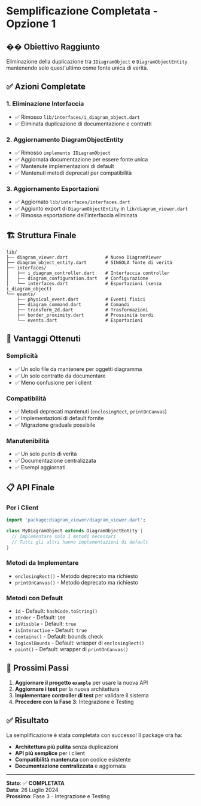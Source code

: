 # Semplificazione Completata - Opzione 1

## �� **Obiettivo Raggiunto**

Eliminazione della duplicazione tra `IDiagramObject` e `DiagramObjectEntity` mantenendo solo quest'ultimo come fonte unica di verità.

## ✅ **Azioni Completate**

### **1. Eliminazione Interfaccia**
- ✅ Rimosso `lib/interfaces/i_diagram_object.dart`
- ✅ Eliminata duplicazione di documentazione e contratti

### **2. Aggiornamento DiagramObjectEntity**
- ✅ Rimosso `implements IDiagramObject`
- ✅ Aggiornata documentazione per essere fonte unica
- ✅ Mantenute implementazioni di default
- ✅ Mantenuti metodi deprecati per compatibilità

### **3. Aggiornamento Esportazioni**
- ✅ Aggiornato `lib/interfaces/interfaces.dart`
- ✅ Aggiunto export di `DiagramObjectEntity` in `lib/diagram_viewer.dart`
- ✅ Rimossa esportazione dell'interfaccia eliminata

## 🏗️ **Struttura Finale**

```
lib/
├── diagram_viewer.dart              # Nuovo DiagramViewer
├── diagram_object_entity.dart       # SINGOLA fonte di verità
├── interfaces/
│   ├── i_diagram_controller.dart    # Interfaccia controller
│   ├── diagram_configuration.dart   # Configurazione
│   └── interfaces.dart              # Esportazioni (senza i_diagram_object)
└── events/
    ├── physical_event.dart          # Eventi fisici
    ├── diagram_command.dart         # Comandi
    ├── transform_2d.dart            # Trasformazioni
    ├── border_proximity.dart        # Prossimità bordi
    └── events.dart                  # Esportazioni
```

## 🎯 **Vantaggi Ottenuti**

### **Semplicità**
- ✅ Un solo file da mantenere per oggetti diagramma
- ✅ Un solo contratto da documentare
- ✅ Meno confusione per i client

### **Compatibilità**
- ✅ Metodi deprecati mantenuti (`enclosingRect`, `printOnCanvas`)
- ✅ Implementazioni di default fornite
- ✅ Migrazione graduale possibile

### **Manutenibilità**
- ✅ Un solo punto di verità
- ✅ Documentazione centralizzata
- ✅ Esempi aggiornati

## 📋 **API Finale**

### **Per i Client**
```dart
import 'package:diagram_viewer/diagram_viewer.dart';

class MyDiagramObject extends DiagramObjectEntity {
  // Implementare solo i metodi necessari
  // Tutti gli altri hanno implementazioni di default
}
```

### **Metodi da Implementare**
- `enclosingRect()` - Metodo deprecato ma richiesto
- `printOnCanvas()` - Metodo deprecato ma richiesto

### **Metodi con Default**
- `id` - Default: `hashCode.toString()`
- `zOrder` - Default: `100`
- `isVisible` - Default: `true`
- `isInteractive` - Default: `true`
- `contains()` - Default: bounds check
- `logicalBounds` - Default: wrapper di `enclosingRect()`
- `paint()` - Default: wrapper di `printOnCanvas()`

## 🚀 **Prossimi Passi**

1. **Aggiornare il progetto `example`** per usare la nuova API
2. **Aggiornare i test** per la nuova architettura
3. **Implementare controller di test** per validare il sistema
4. **Procedere con la Fase 3**: Integrazione e Testing

## ✅ **Risultato**

La semplificazione è stata completata con successo! Il package ora ha:
- **Architettura più pulita** senza duplicazioni
- **API più semplice** per i client
- **Compatibilità mantenuta** con codice esistente
- **Documentazione centralizzata** e aggiornata

---

**Stato**: ✅ **COMPLETATA**  
**Data**: 26 Luglio 2024  
**Prossimo**: Fase 3 - Integrazione e Testing
